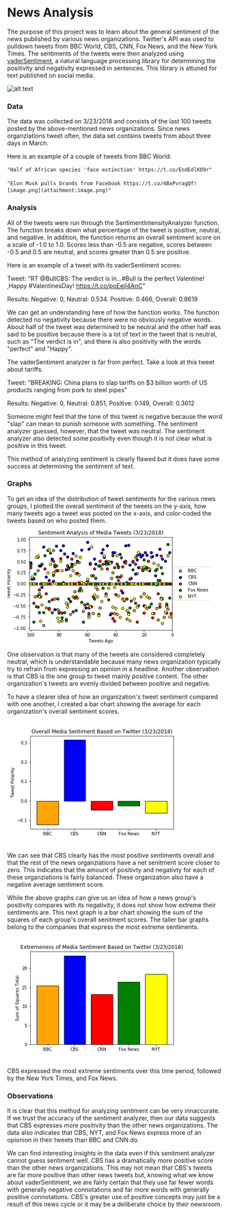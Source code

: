 
# News Analysis

The purpose of this project was to learn about the general sentiment of the news published by various news organizations. Twitter's API was used to pulldown tweets from BBC World, CBS, CNN, Fox News, and the New York Times. The sentiments of the tweets were then analyzed using [vaderSentiment][1], a natural language processing library for determining the positivity and negativity expressed in sentences. This library is attuned for text published on social media.

[1]: https://github.com/cjhutto/vaderSentiment#features-and-updates

![alt text](https://www.worldatlas.com/r/w728-h425-c728x425/upload/dd/36/4f/shutterstock-415584550.jpg)

### Data
The data was collected on 3/23/2018 and consists of the last 100 tweets posted by the above-mentioned news organizations. Since news organziations tweet often, the data set contains tweets from about three days in March.

Here is an example of a couple of tweets from BBC World:

    "Half of African species 'face extinction' https://t.co/EndEdlKO9r"
    
    "Elon Musk pulls brands from Facebook https://t.co/4BxPvragQf![image.png](attachment:image.png)"
    


### Analysis 

All of the tweets were run through the SentimentIntensityAnalyzer function. The function breaks down what percentage of the tweet is positive, neutral, and negative. In addition, the function returns an overall sentiment score on a scale of -1.0 to 1.0. Scores less than -0.5 are negative, scores between -0.5 and 0.5 are neutral, and scores greater than 0.5 are positive. 

Here is an example of a tweet with its vaderSentiment scores:

Tweet: "RT @BullCBS: The verdict is in...#Bull is the perfect Valentine! ‚Happy #ValentinesDay! https://t.co/poEejI4AnC"

Results: Negative: 0, Neutral: 0.534. Positive: 0.466, Overall: 0.8619

We can get an understanding here of how the function works. The function detected no negativity because there were no obviously negative words. About half of the tweet was determined to be neutral and the other half was said to be positive because there is a lot of text in the tweet that is neutral, such as "The verdict is in", and there is also positivity with the words "perfect" and "Happy".


The vaderSentiment analyzer is far from perfect. Take a look at this tweet about tariffs.


Tweet: "BREAKING: China plans to slap tariffs on $3 billion worth of US products ranging from pork to steel pipes"

Results: Negative: 0, Neutral: 0.851, Positive:	0.149, Overall: 0.3612

Someone might feel that the tone of this tweet is negative because the word "slap" can mean to punish someone with something. The sentiment analyzer guessed, however, that the tweet was neutral. The sentiment analyzer also detected some positivity even though it is not clear what is positive in this tweet.

This method of analyzing sentiment is clearly flawed but it does have some success at determining the sentiment of text.

### Graphs

To get an idea of the distribution of tweet sentiments for the various news groups, I plotted the overall sentiment of the tweets on the y-axis, how many tweets ago a tweet was posted on the x-axis, and color-coded the tweets based on who posted them.

![png](https://github.com/amatthi55/Portfolio/blob/master/News_Sentiment_Analysis/Graphs/Individual%20Tweet%20Analysis.png) 

One observation is that many of the tweets are considered completely neutral, which is understandable because many news organization typically try to refrain from expressing an opinion in a headline. Another observation is that CBS is the one group to tweet mainly positive content. The other organization's tweets are evenly divided between positive and negative.


To have a clearer idea of how an organization's tweet sentiment compared with one another, I created a bar chart showing the average for each organization's overall sentiment scores.

![png](https://github.com/amatthi55/Portfolio/blob/master/Twitter_Sentiment_Analysis/Graphs/Overall%20Sentiment%20Analysis.png)

We can see that CBS clearly has the most positive sentiments overall and that the rest of the news organziations have a net senitment score closer to zero. This indicates that the amount of positivty and negativty for each of these organziations is fairly balanced. These organization also have a negative average sentiment score.

While the above graphs can give us an idea of how a news group's positivity compares with its negativity, it does not show how extreme their sentiments are. This next graph is a bar chart showing the sum of the squares of each group's overall senitment scores. The taller bar graphs belong to the companies that express the most extreme sentiments.


![png](https://github.com/amatthi55/Portfolio/blob/master/Twitter_Sentiment_Analysis/Graphs/Overall%20Sentiment%20Analysis_SS.png)


CBS expressed the most extreme sentiments over this time period, followed by the New York Times, and Fox News.


### Observations
It is clear that this method for analyzing sentiment can be very innaccurate. If we trust the accuracy of the sentiment analyzer, then our data suggests that CBS expresses more positivity than the other news organizations. The data also indicates that CBS, NYT, and Fox News express more of an opionion in their tweets than BBC and CNN do.

We can find interesting insights in the data even if this senitment analyzer cannot guess sentiment well. CBS has a dramatically more positive score than the other news organizations. This may not mean that CBS's tweets are far more positive than other news tweets but, knowing what we know about vaderSentiment, we are fairly certain that they use far fewer words with generally negative connotations and far more words with generally positive connotations. CBS's greater use of positive concepts may just be a result of this news cycle or it may be a deliberate choice by their newsroom.

